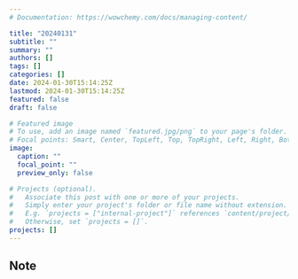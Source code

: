 ```yaml
---
# Documentation: https://wowchemy.com/docs/managing-content/

title: "20240131"
subtitle: ""
summary: ""
authors: []
tags: []
categories: []
date: 2024-01-30T15:14:25Z
lastmod: 2024-01-30T15:14:25Z
featured: false
draft: false

# Featured image
# To use, add an image named `featured.jpg/png` to your page's folder.
# Focal points: Smart, Center, TopLeft, Top, TopRight, Left, Right, BottomLeft, Bottom, BottomRight.
image:
  caption: ""
  focal_point: ""
  preview_only: false

# Projects (optional).
#   Associate this post with one or more of your projects.
#   Simply enter your project's folder or file name without extension.
#   E.g. `projects = ["internal-project"]` references `content/project/deep-learning/index.md`.
#   Otherwise, set `projects = []`.
projects: []
---
```


## Note

